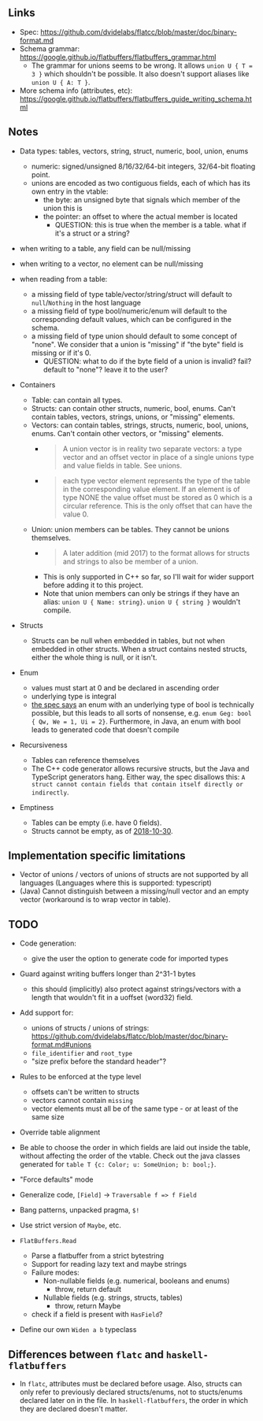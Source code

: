 ## Links

* Spec: <https://github.com/dvidelabs/flatcc/blob/master/doc/binary-format.md>
* Schema grammar: <https://google.github.io/flatbuffers/flatbuffers_grammar.html>
  * The grammar for unions seems to be wrong. It allows `union U { T = 3 }` which shouldn't be possible.
    It also doesn't support aliases like `union U { A: T }`.
* More schema info (attributes, etc): <https://google.github.io/flatbuffers/flatbuffers_guide_writing_schema.html>

## Notes

* Data types: tables, vectors, string, struct, numeric, bool, union, enums
  * numeric: signed/unsigned 8/16/32/64-bit integers, 32/64-bit floating point.
  * unions are encoded as two contiguous fields, each of which has its own entry in the vtable:
    * the byte: an unsigned byte that signals which member of the union this is
    * the pointer: an offset to where the actual member is located
      * QUESTION: this is true when the member is a table. what if it's a struct or a string?

* when writing to a table, any field can be null/missing
* when writing to a vector, no element can be null/missing
* when reading from a table:
  - a missing field of type table/vector/string/struct will default to `null`/`Nothing` in the host language
  - a missing field of type bool/numeric/enum will default to the corresponding default values, which can be configured in the schema.
  - a missing field of type union should default to some concept of "none". We consider that a union is "missing" if "the byte" field is missing or if it's 0.
    - QUESTION: what to do if the byte field of a union is invalid? fail? default to "none"? leave it to the user?

* Containers
  * Table: can contain all types.
  * Structs: can contain other structs, numeric, bool, enums. Can't contain tables, vectors, strings, unions, or "missing" elements.
  * Vectors: can contain tables, strings, structs, numeric, bool, unions, enums. Can't contain other vectors, or "missing" elements.
    * > A union vector is in reality two separate vectors: a type vector and an offset vector in place of a single unions type and value fields in table. See unions.
    * > each type vector element represents the type of the table in the corresponding value element. If an element is of type NONE the value offset must be stored as 0 which is a circular reference. This is the only offset that can have the value 0.
  * Union: union members can be tables. They cannot be unions themselves.
    * > A later addition (mid 2017) to the format allows for structs and strings to also be member of a union.
    * This is only supported in C++ so far, so I'll wait for wider support before adding it to this project.
    * Note that union members can only be strings if they have an alias: `union U { Name: string}`. `union U { string }` wouldn't compile.

* Structs
  * Structs can be null when embedded in tables, but not when embedded in other structs.
    When a struct contains nested structs, either the whole thing is null, or it isn't.

* Enum
  * values must start at 0 and be declared in ascending order
  * underlying type is integral
  * [the spec says][scalars] an enum with an underlying type of bool is technically possible, but this leads to all sorts of nonsense, e.g. `enum Geg: bool { Qw, We = 1, Ui = 2}`. Furthermore, in Java, an enum with bool leads to generated code that doesn't compile

* Recursiveness
  * Tables can reference themselves
  * The C++ code generator allows recursive structs, but the Java and TypeScript generators hang. Either way, the spec disallows this: `A struct cannot contain fields that contain itself directly or indirectly`.

* Emptiness
  * Tables can be empty (i.e. have 0 fields).
  * Structs cannot be empty, as of [2018-10-30][empty structs].


## Implementation specific limitations

* Vector of unions / vectors of unions of structs are not supported by all languages (Languages where this is supported: typescript)
* (Java) Cannot distinguish between a missing/null vector and an empty vector (workaround is to wrap vector in table).

## TODO

* Code generation:
  - give the user the option to generate code for imported types

* Guard against writing buffers longer than 2^31-1 bytes 
    * this should (implicitly) also protect against strings/vectors with a length that wouldn't fit in a uoffset (word32) field.
* Add support for:
  * unions of structs / unions of strings: <https://github.com/dvidelabs/flatcc/blob/master/doc/binary-format.md#unions>
  * `file_identifier` and `root_type`
  * "size prefix before the standard header"?
* Rules to be enforced at the type level
  * offsets can't be written to structs
  * vectors cannot contain `missing`
  * vector elements must all be of the same type - or at least of the same size
* Override table alignment
* Be able to choose the order in which fields are laid out inside the table, without affecting the order of the vtable. Check out the java classes generated for `table T {c: Color; u: SomeUnion; b: bool;}`.
* "Force defaults" mode
* Generalize code, `[Field]` -> `Traversable f => f Field`
* Bang patterns, unpacked pragma, `$!`
* Use strict version of `Maybe`, etc.
* `FlatBuffers.Read`
  * Parse a flatbuffer from a strict bytestring
  * Support for reading lazy text and maybe strings
  * Failure modes:
    * Non-nullable fields (e.g. numerical, booleans and enums)
      * throw, return default
    * Nullable fields (e.g. strings, structs, tables)
      * throw, return Maybe
  * check if a field is present with `HasField`?
* Define our own `Widen a b` typeclass

## Differences between `flatc` and `haskell-flatbuffers`

* In `flatc`, attributes must be declared before usage.
  Also, structs can only refer to previously declared structs/enums, not to stucts/enums declared later on in the file.
  In `haskell-flatbuffers`, the order in which they are declared doesn't matter.


  [scalars]: https://github.com/dvidelabs/flatcc/blob/master/doc/binary-format.md#scalars
  [empty structs]: https://github.com/google/flatbuffers/commit/160e8f2fdc9d5989e652709fae3fac0bd9aaed14